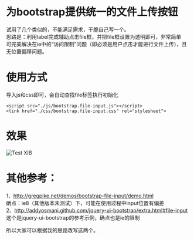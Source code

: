 为bootstrap提供统一的文件上传按钮  
===== 
试用了几个类似的，不能满足需求，干脆自己写一个。  
思路是：利用label完成辅助点击file框，并把file框设置为透明即可，非常简单  
可完美解决在ie中的“访问限制”问题（即必须是用户点击才能进行文件上传），且无位置偏移问题。

使用方式
===== 
导入js和css即可，会自动查找file标签执行初始化  
```
<script src="./js/bootstrap.file-input.js"></script>
<link href="./css/bootstrap.file-input.css" rel="stylesheet">
```

效果
===== 
![Test XIB](https://raw.github.com/zhangkaitao/bootstrap-file-input/master/img.jpg)

其他参考：
===== 
1、http://gregpike.net/demos/bootstrap-file-input/demo.html  
确点：ie8（其他版本未测试）下，可能在使用过程中input位置有偏差  
2、http://addyosmani.github.com/jquery-ui-bootstrap/extra.html#file-input  
这个是jquery-ui-bootstrap的参考示例，确点也是ie的限制  

所以大家可以根据我的思路改写这两个。  

